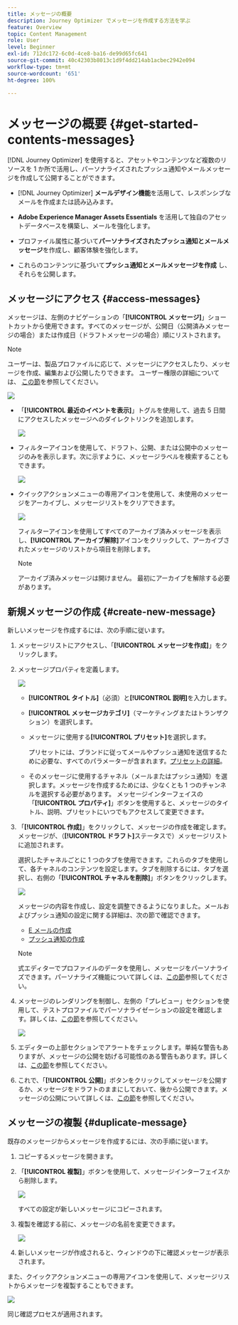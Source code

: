 ```yaml
---
title: メッセージの概要
description: Journey Optimizer でメッセージを作成する方法を学ぶ
feature: Overview
topic: Content Management
role: User
level: Beginner
exl-id: 712dc172-6c0d-4ce8-ba16-de99d65fc641
source-git-commit: 40c42303b8013c1d9f4dd214ab1acbec2942e094
workflow-type: tm+mt
source-wordcount: '651'
ht-degree: 100%

---
```


# メッセージの概要 {#get-started-contents-messages}

[!DNL Journey Optimizer] を使用すると、アセットやコンテンツなど複数のリソースを 1 か所で活用し、パーソナライズされたプッシュ通知やメールメッセージを作成して公開することができます。

* [!DNL Journey Optimizer] **メールデザイン機能**&#x200B;を活用して、レスポンシブなメールを作成または読み込みます。

* **Adobe Experience Manager Assets Essentials** を活用して独自のアセットデータベースを構築し、メールを強化します。

* プロファイル属性に基づいて&#x200B;**パーソナライズされたプッシュ通知とメールメッセージ**&#x200B;を作成し、顧客体験を強化します。

* これらのコンテンツに基づいて&#x200B;**プッシュ通知とメールメッセージを作成** し、それらを公開します。

## メッセージにアクセス {#access-messages}

メッセージは、左側のナビゲーションの「**[!UICONTROL メッセージ]**」ショートカットから使用できます。すべてのメッセージが、公開日（公開済みメッセージの場合）または作成日（ドラフトメッセージの場合）順にリストされます。

>[!NOTE]
>
>ユーザーは、製品プロファイルに応じて、メッセージにアクセスしたり、メッセージを作成、編集および公開したりできます。 ユーザー権限の詳細については、 [この節](../administration/permissions.md)を参照してください。

![](assets/messages-list.png)

* 「**[!UICONTROL 最近のイベントを表示]**」トグルを使用して、過去 5 日間にアクセスしたメッセージへのダイレクトリンクを追加します。

   ![](assets/show-recent-messages.png)

* フィルターアイコンを使用して、ドラフト、公開、または公開中のメッセージのみを表示します。次に示すように、メッセージラベルを検索することもできます。

   ![](assets/filter-messages.png)

* クイックアクションメニューの専用アイコンを使用して、未使用のメッセージをアーカイブし、メッセージリストをクリアできます。

   ![](assets/archive-message.png)

   フィルターアイコンを使用してすべてのアーカイブ済みメッセージを表示し、**[!UICONTROL アーカイブ解除]**&#x200B;アイコンをクリックして、アーカイブされたメッセージのリストから項目を削除します。

   >[!NOTE]
   >
   >アーカイブ済みメッセージは開けません。 最初にアーカイブを解除する必要があります。

## 新規メッセージの作成 {#create-new-message}

新しいメッセージを作成するには、次の手順に従います。

1. メッセージリストにアクセスし、「**[!UICONTROL メッセージを作成]**」をクリックします。

1. メッセージプロパティを定義します。

   ![](assets/create-message-properties.png)

   * **[!UICONTROL タイトル]**（必須）と&#x200B;**[!UICONTROL 説明]**&#x200B;を入力します。

   * **[!UICONTROL メッセージカテゴリ]**（マーケティングまたはトランザクション）を選択します。

   * メッセージに使用する&#x200B;**[!UICONTROL プリセット]**&#x200B;を選択します。

      プリセットには、ブランドに従ってメールやプッシュ通知を送信するために必要な、すべてのパラメーターが含まれます。[プリセットの詳細](../configuration/message-presets.md)。

   * そのメッセージに使用するチャネル（メールまたはプッシュ通知）を選択します。メッセージを作成するためには、少なくとも 1 つのチャンネルを選択する必要があります。
   メッセージインターフェイスの「**[!UICONTROL プロパティ]**」ボタンを使用すると、メッセージのタイトル、説明、プリセットにいつでもアクセスして変更できます。

1. 「**[!UICONTROL 作成]**」をクリックして、メッセージの作成を確定します。メッセージが、（**[!UICONTROL ドラフト]**&#x200B;ステータスで）メッセージリストに追加されます。

   選択したチャネルごとに 1 つのタブを使用できます。これらのタブを使用して、各チャネルのコンテンツを設定します。タブを削除するには、タブを選択し、右側の「**[!UICONTROL チャネルを削除]**」ボタンをクリックします。

   ![](assets/create-messages-content.png)

   メッセージの内容を作成し、設定を調整できるようになりました。メールおよびプッシュ通知の設定に関する詳細は、次の節で確認できます。

   * [E メールの作成](create-email.md)
   * [プッシュ通知の作成](create-push.md)

   >[!NOTE]
   >   
   >式エディターでプロファイルのデータを使用し、メッセージをパーソナライズできます。パーソナライズ機能について詳しくは、[この節](../personalization/personalize.md)参照してください。

1. メッセージのレンダリングを制御し、左側の「プレビュー」セクションを使用して、テストプロファイルでパーソナライゼーションの設定を確認します。詳しくは、[この節](../design/preview.md)を参照してください。

   ![](assets/messages-simple-preview.png)

1. エディターの上部セクションでアラートをチェックします。単純な警告もありますが、メッセージの公開を妨げる可能性のある警告もあります。詳しくは、[この節](alerts.md)を参照してください。

1. これで、「**[!UICONTROL 公開]**」ボタンをクリックしてメッセージを公開するか、メッセージをドラフトのままにしておいて、後から公開できます。メッセージの公開について詳しくは、[この節](publish-manage-message.md)を参照してください。

## メッセージの複製 {#duplicate-message}

既存のメッセージからメッセージを作成するには、次の手順に従います。

1. コピーするメッセージを開きます。

1. 「**[!UICONTROL 複製]**」ボタンを使用して、メッセージインターフェイスから削除します。

   ![](assets/message-duplicate.png)

   すべての設定が新しいメッセージにコピーされます。

1. 複製を確認する前に、メッセージの名前を変更できます。

   ![](assets/message-duplicate-confirm.png)

1. 新しいメッセージが作成されると、ウィンドウの下に確認メッセージが表示されます。

また、クイックアクションメニューの専用アイコンを使用して、メッセージリストからメッセージを複製することもできます。

![](assets/message-duplicate-from-list.png)

同じ確認プロセスが適用されます。

